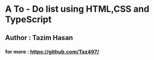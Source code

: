 # A To - Do list using HTML,CSS and TypeScript

## Author : Tazim Hasan 

### for more : https://github.com/Taz497/
